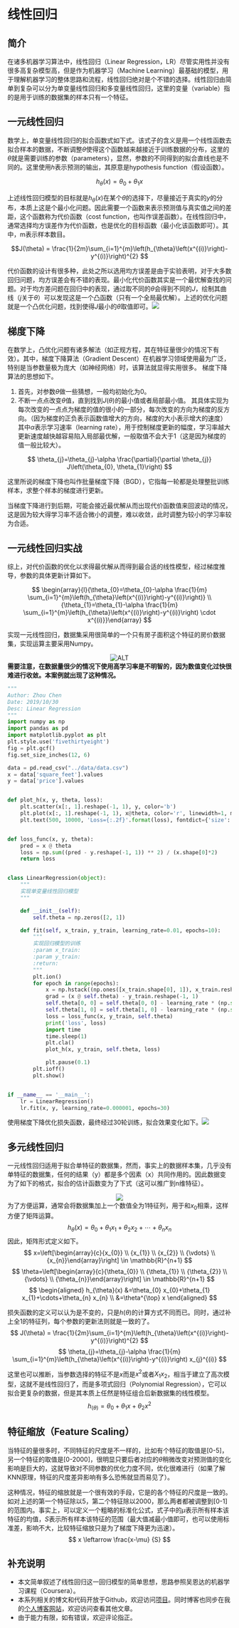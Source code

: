 # 线性回归


## 简介
在诸多机器学习算法中，线性回归（Linear Regression，LR）尽管实用性并没有很多高复杂模型高，但是作为机器学习（Machine Learning）最基础的模型，用于理解机器学习的整体思路和流程，线性回归绝对是个不错的选择。线性回归由简单到复杂可以分为单变量线性回归和多变量线性回归，这里的变量（variable）指的是用于训练的数据集的样本只有一个特征。


## 一元线性回归
数学上，单变量线性回归的拟合函数式如下式。该式子的含义是用一个线性函数去拟合样本的数据，不断调整$\theta$使得这个函数越来越接近于训练数据的分布，这里的$\theta$就是需要训练的参数（parameters），显然，参数的不同得到的拟合直线也是不同的。这里使用$h$表示预测的输出，其原意是hypothesis function（假设函数）。

$$h_{\theta}(x)=\theta_{0}+\theta_{1} x$$ 

上述线性回归模型的目标就是$h_{\theta}(x)$在某个$\theta$的选择下，尽量接近于真实的$y$的分布，本质上这是个最小化问题。因此需要一个函数来表示预测值与真实值之间的差距，这个函数称为代价函数（cost function，也叫作误差函数）。在线性回归中，通常选择均方误差作为代价函数，也是优化的目标函数（最小化该函数即可）。其中，m表示样本数目。

$$J(\theta) = \frac{1}{2m}\sum_{i=1}^{m}\left(h_{\theta}\left(x^{(i)}\right)-y^{(i)}\right)^{2}
$$

代价函数的设计有很多种，此处之所以选用均方误差是由于实验表明，对于大多数回归问题，均方误差会有不错的表现。最小化代价函数其实是一个最优解查找的问题。对于均方差问题在回归中的表现，通过取不同的$\theta$会得到不同的$J$，绘制其曲线（$j$关于$\theta$）可以发现这是一个凸函数（只有一个全局最优解）。上述的优化问题就是一个凸优化问题，找到使得$J$最小的$\theta$取值即可。![](./assets/cost_function.png)


## 梯度下降
在数学上，凸优化问题有诸多解法（如正规方程，其在特征量很少的情况下有效）。其中，梯度下降算法（Gradient Descent）在机器学习领域使用最为广泛，特别是当参数量极为庞大（如神经网络）时，该算法就显得实用很多。
梯度下降算法的思想如下。
  1. 首先，对参数$\theta$做一些猜想，一般均初始化为0。
  2. 不断一点点改变$\theta$值，直到找到$J(\theta)$的最小值或者局部最小值。
其具体实现为每次改变的一点点为梯度的值的很小的一部分，每次改变的方向为梯度的反方向。（因为梯度的正负表示函数值增大的方向，梯度的大小表示增大的速度）其中$\alpha$表示学习速率（learning rate），用于控制梯度更新的幅度，学习率越大更新速度越快越容易陷入局部最优解，一般取值不会大于1（这是因为梯度的值一般比较大）。

$$
\theta_{j}=\theta_{j}-\alpha \frac{\partial}{\partial \theta_{j}} J\left(\theta_{0}, \theta_{1}\right)
$$

这里所说的梯度下降也叫作批量梯度下降（BGD），它指每一轮都是处理整批训练样本，求整个样本的梯度进行更新。

当梯度下降进行到后期，可能会接近最优解从而出现代价函数值来回波动的情况，这是因为较大得学习率不适合微小的调整，难以收敛，此时调整为较小的学习率较为合适。


## 一元线性回归实战
综上，对代价函数的优化以求得最优解从而得到最合适的线性模型，经过梯度推导，参数的具体更新计算如下。

$$
\begin{array}{l}{\theta_{0}=\theta_{0}-\alpha \frac{1}{m} \sum_{i=1}^{m}\left(h_{\theta}\left(x^{(i)}\right)-y^{(i)}\right)} \\ {\theta_{1}=\theta_{1}-\alpha \frac{1}{m} \sum_{i=1}^{m}\left(h_{\theta}\left(x^{(i)}\right)-y^{(i)}\right) \cdot x^{(i)}}\end{array}
$$

实现一元线性回归，数据集采用很简单的一个只有房子面积这个特征的房价数据集，实现运算主要采用Numpy。<div align="center">![ALT](./assets/data.png)</div>
**需要注意，在数据量很少的情况下使用高学习率是不明智的，因为数值变化过快很难进行收敛。本案例就出现了这种情况。**
```python
"""
Author: Zhou Chen
Date: 2019/10/30
Desc: Linear Regression
"""
import numpy as np
import pandas as pd
import matplotlib.pyplot as plt
plt.style.use('fivethirtyeight')
fig = plt.gcf()
fig.set_size_inches(12, 6)

data = pd.read_csv("../data/data.csv")
x = data['square_feet'].values
y = data['price'].values


def plot_h(x, y, theta, loss):
    plt.scatter(x[:, 1].reshape(-1, 1), y, color='b')
    plt.plot(x[:, 1].reshape(-1, 1), x@theta, color='r', linewidth=1, marker='o')
    plt.text(500, 10000, 'Loss={:.2f}'.format(loss), fontdict={'size': 15, 'color': 'red'})


def loss_func(x, y, theta):
    pred = x @ theta
    loss = np.sum((pred - y.reshape(-1, 1)) ** 2) / (x.shape[0]*2)
    return loss


class LinearRegression(object):
    """
    实现单变量线性回归模型
    """

    def __init__(self):
        self.theta = np.zeros([2, 1])

    def fit(self, x_train, y_train, learning_rate=0.01, epochs=10):
        """
        实现回归模型的训练
        :param x_train:
        :param y_train:
        :return:
        """
        plt.ion()
        for epoch in range(epochs):
            x = np.hstack((np.ones([x_train.shape[0], 1]), x_train.reshape(-1, 1)))
            grad = (x @ self.theta) - y_train.reshape(-1, 1)
            self.theta[0, 0] = self.theta[0, 0] - learning_rate * (np.sum(grad) / x.shape[0])
            self.theta[1, 0] = self.theta[1, 0] - learning_rate * (np.sum((grad * x[:, 1].reshape(-1, 1))) / x.shape[0])
            loss = loss_func(x, y_train, self.theta)
            print('loss', loss)
            import time
            time.sleep(1)
            plt.cla()
            plot_h(x, y_train, self.theta, loss)

            plt.pause(0.1)
        plt.ioff()
        plt.show()


if __name__ == '__main__':
    lr = LinearRegression()
    lr.fit(x, y, learning_rate=0.000001, epochs=30)
```
使用梯度下降优化损失函数，最终经过30轮训练，拟合效果变化如下。![](./assets/rst.gif)


## 多元线性回归
一元线性回归适用于拟合单特征的数据集，然而，事实上的数据样本集，几乎没有单特征的数据集，任何的结果（y）都是多个因素（x）共同作用的。因此数据变为了如下的格式，拟合的估计函数变为了下式（这可以推广到n维特征）。<div align="center">![](./assets/data2.png)</div>
为了方便运算，通常会将数据集加上一个数值全为1特征列，用于和$x_0$相乘，这样方便了矩阵运算。
$$
h_{\theta}(x)=\theta_{0}+\theta_{1} x_{1}+\theta_{2} x_{2}+\cdots+\theta_{n} x_{n}
$$
因此，矩阵形式定义如下。
$$
x=\left[\begin{array}{c}{x_{0}} \\ {x_{1}} \\ {x_{2}} \\ {\vdots} \\ {x_{n}}\end{array}\right] \in \mathbb{R}^{n+1}
$$
$$
\theta=\left[\begin{array}{c}{\theta_{0}} \\ {\theta_{1}} \\ {\theta_{2}} \\ {\vdots} \\ {\theta_{n}}\end{array}\right] \in \mathbb{R}^{n+1}
$$
$$
\begin{aligned} h_{\theta}(x) &=\theta_{0} x_{0}+\theta_{1} x_{1}+\cdots+\theta_{n} x_{n} \\ &=\theta^{\top} x \end{aligned}
$$

损失函数的定义可以认为是不变的，只是$h(\theta)$的计算方式不同而已。同时，通过补上全1的特征列，每个参数的更新法则就是一致的了。
$$
J(\theta) = \frac{1}{2m}\sum_{i=1}^{m}\left(h_{\theta}\left(x^{(i)}\right)-y^{(i)}\right)^{2}
$$
$$
\theta_{j}=\theta_{j}-\alpha  \frac{1}{m} \sum_{i=1}^{m}\left(h_{\theta}\left(x^{(i)}\right)-y^{(i)}\right) x_{j}^{(i)}
$$

这里也可以推断，当参数选择的特征不是$x$而是$x^{2}$或者$X_{1}x_{2}$，相当于建立了高次模型，这就不是线性回归了，而是多项式回归（Polynomial Regression），它可以拟合更复杂的数据，但是其本质上任然是特征组合后新数据集的线性模型。
$$
h_(\theta) = \theta_{0}+\theta_{1} x+\theta_{2} x^{2}
$$


## 特征缩放（Feature Scaling）
当特征的量很多时，不同特征的尺度是不一样的，比如有个特征的取值是[0-5]，另一个特征的取值是[0-2000]，很明显只要后者对应的$\theta$稍微改变对预测值的变化影响是巨大的，这就导致对不同参数的优化力度不同，优化很难进行（如果了解KNN原理，特征的尺度差异影响有多么恐怖就显而易见了）。

这种情况，特征的缩放就是一个很有效的手段，它是的各个特征的尺度是一致的。如对上述的第一个特征除以5，第二个特征除以2000，那么两者都被调整到[0-1]的范围内。事实上，可以定义一个粗略的标准化公式，式子中的$\mu$表示所有样本该特征的均值，$S$表示所有样本该特征的范围（最大值减最小值即可，也可以使用标准差，影响不大，比较特征缩放只是为了梯度下降更为迅速）。
$$
x \leftarrow \frac{x-\mu} {S}
$$

## 补充说明
- 本文简单叙述了线性回归这一回归模型的简单思想，思路参照吴恩达的机器学习课程（Coursera）。
- 本系列相关的博文和代码开放于Github，欢迎访问[项目](https://github.com/luanshiyinyang/ML)。同时博客也同步在我的[个人博客网站](https://luanshiyinyang.github.io)，欢迎访问查看其他文章。
- 由于能力有限，如有错误，欢迎评论指正。